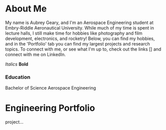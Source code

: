 # About Me
My name is Aubrey Geary, and I'm an Aerospace Engineering student at Embry-Riddle Aeronautical University.
While much of my time is spent in lecture halls, I still make time for hobbies like photography and film development, electronics, and rocketry!
Below, you can find my hobbies, and in the 'Portfolio' tab you can find my largest projects and research topics.
To connect with me, or see what I'm up to, check out the links [] and connect with me on LinkedIn.

*Italics*
**Bold**
### Education
Bachelor of Science
Aerospace Engineering

# Engineering Portfolio
project...
